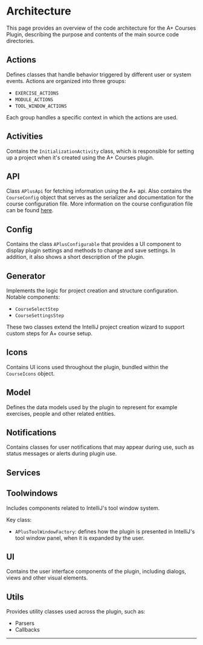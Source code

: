 # Architecture

This page provides an overview of the code architecture for the A+ Courses Plugin, describing the purpose and contents
of the main source code directories.

## Actions

Defines classes that handle behavior triggered by different user or system events.
Actions are organized into three groups:

* `EXERCISE_ACTIONS`
* `MODULE_ACTIONS`
* `TOOL_WINDOW_ACTIONS`

Each group handles a specific context in which the actions are used.

## Activities

Contains the `InitializationActivity` class, which is responsible for setting up a project when it's created using the
A+ Courses plugin.

## API

Class `APlusApi` for fetching information using the A+ api. Also contains the `CourseConfig` object that serves as the
serializer and documentation for the course configuration file. More information on the course configuration
file can be found <a href="Configuration.md">here</a>.

## Config

Contains the class `APlusConfigurable` that provides a UI component to display plugin settings and methods to change
and save settings. In addition, it also shows a short description of the plugin.

## Generator

Implements the logic for project creation and structure configuration.
Notable components:

* `CourseSelectStep`
* `CourseSettingsStep`

These two classes extend the IntelliJ project creation wizard to support custom steps for A+ course setup.

## Icons

Contains UI icons used throughout the plugin, bundled within the `CourseIcons` object.

## Model

Defines the data models used by the plugin to represent for example exercises, people and other related entities.

## Notifications

Contains classes for user notifications that may appear during use, such as status messages or alerts during plugin use.

## Services

## Toolwindows

Includes components related to IntelliJ's tool window system.

Key class:

* `APlusToolWindowFactory`: defines how the plugin is presented in IntelliJ's tool window panel, when it is expanded by
  the user.

## UI

Contains the user interface components of the plugin, including dialogs, views and other visual elements.

## Utils

Provides utility classes used across the plugin, such as:

* Parsers
* Callbacks

---
